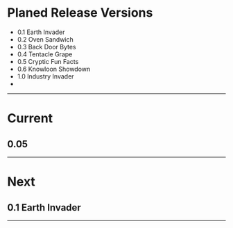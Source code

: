 # Planed Release Versions

- 0.1 Earth Invader
- 0.2 Oven Sandwich
- 0.3 Back Door Bytes
- 0.4 Tentacle Grape
- 0.5 Cryptic Fun Facts
- 0.6 Knowloon Showdown
- 1.0 Industry Invader
- 

---

# Current

## 0.05

---

# Next

## 0.1 Earth Invader

---
